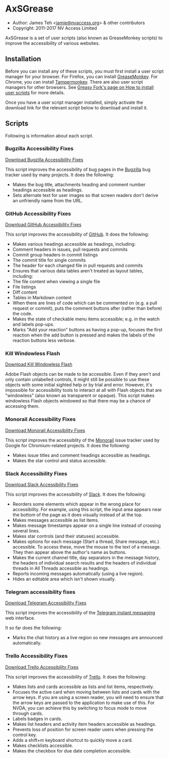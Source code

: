 # AxSGrease

- Author: James Teh &lt;jamie@nvaccess.org&gt; & other contributors
- Copyright: 2011-2017 NV Access Limited

AxSGrease is a set of user scripts (also known as GreaseMonkey scripts) to improve the accessibility of various websites.

## Installation
Before you can install any of these scripts, you must first install a user script manager for your browser.
For Firefox, you can install [GreaseMonkey](https://addons.mozilla.org/en-US/firefox/addon/greasemonkey/).
For Chrome, you can install [Tampermonkey](https://chrome.google.com/webstore/detail/tampermonkey/dhdgffkkebhmkfjojejmpbldmpobfkfo).
There are also user script managers for other browsers.
See [Greasy Fork's page on How to install user scripts](https://greasyfork.org/en/help/installing-user-scripts) for more details.

Once you have a user script manager installed, simply activate the download link for the relevant script below to download and install it.

## Scripts
Following is information about each script.

### Bugzilla Accessibility Fixes
[Download Bugzilla Accessibility Fixes](https://github.com/nvaccess/axSGrease/raw/master/BugzillaA11yFixes.user.js)

This script improves the accessibility of bug pages in the [Bugzilla](http://www.bugzilla.org/) bug tracker used by many projects.
It does the following:

- Makes the bug title, attachments heading and comment number headings accessible as headings.
- Sets alternate text for user images so that screen readers don't derive an unfriendly name from the URL.

### GitHub Accessibility Fixes
[Download GitHub Accessibility Fixes](https://github.com/nvaccess/axSGrease/raw/master/GitHubA11yFixes.user.js)

This script improves the accessibility of [GitHub](https://github.com/).
It does the following:

- Makes various headings accessible as headings, including:
 - Comment headers in issues, pull requests and commits
 - Commit group headers in commit listings
 - The commit title for single commits
 - The header for each changed file in pull requests and commits
- Ensures that various data tables aren't treated as layout tables, including:
 - The file content when viewing a single file
 - File listings
 - Diff content
 - Tables in Markdown content
- When there are lines of code which can be commented on (e.g. a pull request or commit), puts the comment buttons after (rather than before) the code.
- Makes the state of checkable menu items accessible; e.g. in the watch and labels pop-ups.
- Marks "Add your reaction" buttons as having a pop-up, focuses the first reaction when the add button is pressed and makes the labels of the reaction buttons less verbose.

### Kill Windowless Flash
[Download Kill Windowless Flash](https://github.com/nvaccess/axSGrease/raw/master/KillWindowlessFlash.user.js)

Adobe Flash objects can be made to be accessible.
Even if they aren't and only contain unlabelled controls, it might still be possible to use these objects with some initial sighted help or by trial and error.
However, it's impossible for accessibility tools to interact at all with Flash objects that are "windowless" (also known as transparent or opaque).
This script makes windowless Flash objects windowed so that there may be a chance of accessing them.

### Monorail Accessibility Fixes
[Download Monorail Accessibility Fixes](https://github.com/nvaccess/axSGrease/raw/master/MonorailA11yFixes.user.js)

This script improves the accessiblity of the [Monorail](https://bugs.chromium.org/) issue tracker used by Google for Chromium-related projects.
It does the following:

- Makes issue titles and comment headings accessible as headings.
- Makes the star control and status accessible.

### Slack Accessibility Fixes
[Download Slack Accessibility Fixes](https://github.com/nvaccess/axSGrease/raw/master/SlackA11yFixes.user.js)

This script improves the accessibility of [Slack](https://www.slack.com/).
It does the following:

- Reorders some elements which appear in the wrong place for accessibility. For example, using this script, the input area appears near the bottom of the page as it does visually instead of at the top.
- Makes messages accessible as list items.
- Makes message timestamps appear on a single line instead of crossing several lines.
- Makes star controls (and their statuses) accessible.
- Makes options for each message (Start a thread, Share message, etc.) accessible.
 To access these, move the mouse to the text of a message.
 They then appear above the author's name as buttons.
- Makes the current channel title, day separators in the message history, the headers of individual search results and the headers of individual threads in All Threads accessible as headings.
- Reports incoming messages automatically (using a live region).
- Hides an editable area which isn't shown visually.

### Telegram accessibility fixes
[Download Telegram Accessibility Fixes](https://github.com/nvaccess/axSGrease/raw/master/TelegramA11yFixes.user.js)

This script improves the accessibility of the [Telegram instant messaging](https://web.telegram.org/) web interface.

It so far does the following:

- Marks the chat history as a live region so new messages are announced automatically.

### Trello Accessibility Fixes
[Download Trello Accessibility Fixes](https://github.com/nvaccess/axSGrease/raw/master/TrelloA11yFixes.user.js)

This script improves the accessibility of [Trello](https://trello.com/).
It does the following:

- Makes lists and cards accessible as lists and list items, respectively.
- Focuses the active card when moving between lists and cards with the arrow keys.
 If you are using a screen reader, you will need to ensure that the arrow keys are passed to the application to make use of this.
 For NVDA, you can achieve this by switching to focus mode to move through cards.
- Labels badges in cards.
- Makes list headers and activity item headers accessible as headings.
- Prevents loss of position for screen reader users when pressing the control key.
- Adds a shift+m keyboard shortcut to quickly move a card.
- Makes checklists accessible.
- Makes the checkbox for due date completion accessible.
